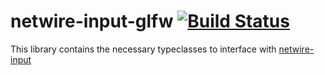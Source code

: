 netwire-input-glfw [![Build Status](https://travis-ci.org/Mokosha/netwire-input-glfw.svg?branch=master)](https://travis-ci.org/Mokosha/netwire-input-glfw)
============

This library contains the necessary typeclasses to interface with
[netwire-input](https://github.com/Mokosha/netwire-input)
